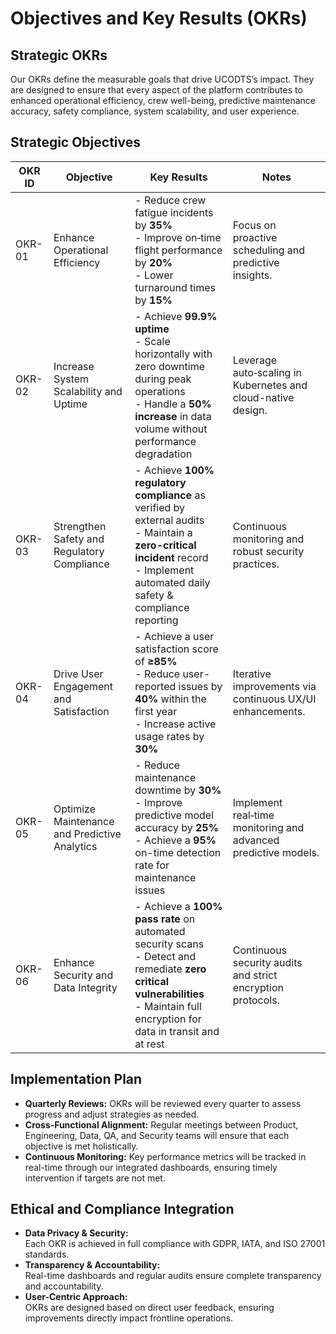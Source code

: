 # Objectives and Key Results (OKRs)

## Strategic OKRs
Our OKRs define the measurable goals that drive UCODTS’s impact. They are designed to ensure that every aspect of the platform contributes to enhanced operational efficiency, crew well-being, predictive maintenance accuracy, safety compliance, system scalability, and user experience.

## Strategic Objectives

| OKR ID  | Objective                                                                 | Key Results                                                                                                                | Notes                                                  |
|---------|---------------------------------------------------------------------------|----------------------------------------------------------------------------------------------------------------------------|--------------------------------------------------------|
| OKR-01  | Enhance Operational Efficiency                                            | - Reduce crew fatigue incidents by **35%**<br>- Improve on‑time flight performance by **20%**<br>- Lower turnaround times by **15%**  | Focus on proactive scheduling and predictive insights. |
| OKR-02  | Increase System Scalability and Uptime                                    | - Achieve **99.9% uptime**<br>- Scale horizontally with zero downtime during peak operations<br>- Handle a **50% increase** in data volume without performance degradation  | Leverage auto‑scaling in Kubernetes and cloud-native design.  |
| OKR-03  | Strengthen Safety and Regulatory Compliance                               | - Achieve **100% regulatory compliance** as verified by external audits<br>- Maintain a **zero-critical incident** record<br>- Implement automated daily safety & compliance reporting  | Continuous monitoring and robust security practices.   |
| OKR-04  | Drive User Engagement and Satisfaction                                    | - Achieve a user satisfaction score of **≥85%**<br>- Reduce user-reported issues by **40%** within the first year<br>- Increase active usage rates by **30%** | Iterative improvements via continuous UX/UI enhancements.  |
| OKR-05  | Optimize Maintenance and Predictive Analytics                             | - Reduce maintenance downtime by **30%**<br>- Improve predictive model accuracy by **25%**<br>- Achieve a **95%** on-time detection rate for maintenance issues  | Implement real‑time monitoring and advanced predictive models.  |
| OKR-06  | Enhance Security and Data Integrity                                       | - Achieve a **100% pass rate** on automated security scans<br>- Detect and remediate **zero critical vulnerabilities**<br>- Maintain full encryption for data in transit and at rest  | Continuous security audits and strict encryption protocols.  |

## Implementation Plan
- **Quarterly Reviews:** OKRs will be reviewed every quarter to assess progress and adjust strategies as needed.
- **Cross‑Functional Alignment:** Regular meetings between Product, Engineering, Data, QA, and Security teams will ensure that each objective is met holistically.
- **Continuous Monitoring:** Key performance metrics will be tracked in real-time through our integrated dashboards, ensuring timely intervention if targets are not met.

## Ethical and Compliance Integration
- **Data Privacy & Security:**  
  Each OKR is achieved in full compliance with GDPR, IATA, and ISO 27001 standards.
- **Transparency & Accountability:**  
  Real-time dashboards and regular audits ensure complete transparency and accountability.
- **User-Centric Approach:**  
  OKRs are designed based on direct user feedback, ensuring improvements directly impact frontline operations.
